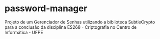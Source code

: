 # password-manager
Projeto de um Gerenciador de Senhas utilizando a biblioteca SubtleCrypto para a conclusão da disciplina ES268 - Criptografia no Centro de Informática - UFPE
